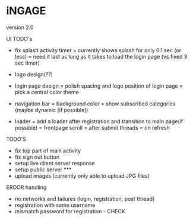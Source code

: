 # iNGAGE
version 2.0


UI TODO's
- fix splash activity timer
	= currently shows splash for only 0.1 sec (or less)
	= need it last as long as it takes to load the login page (vs fixed 3 sec timer)
	

- logo design(??)

- login page design
	= polish spacing and logo position of login page
	= pick a central color theme


- navigation bar 
	= background color 
	= show subscribed categories (maybe dynamic [if possible])
	
- loader
	= add a loader after registration and transition to main page(if possible)
	= frontpage scroll
	= after submit threads
	= on refresh 
	

TODO'S
- fix top part of main activity 
- fix sign out button
- setup live client server response
- setup public server ***
- upload images (currently only able to upload JPG files)


EROOR handling
- no networks and failures (login, registration, post thread)
- registration with same username
- mismatch password for registration - CHECK

